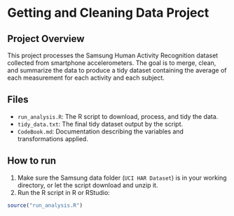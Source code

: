 # Getting and Cleaning Data Project

## Project Overview

This project processes the Samsung Human Activity Recognition dataset collected from smartphone accelerometers. The goal is to merge, clean, and summarize the data to produce a tidy dataset containing the average of each measurement for each activity and each subject.

## Files

- `run_analysis.R`: The R script to download, process, and tidy the data.
- `tidy_data.txt`: The final tidy dataset output by the script.
- `CodeBook.md`: Documentation describing the variables and transformations applied.

## How to run

1. Make sure the Samsung data folder (`UCI HAR Dataset`) is in your working directory, or let the script download and unzip it.
2. Run the R script in R or RStudio:

```r
source("run_analysis.R")